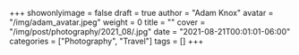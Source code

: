 +++
showonlyimage = false
draft = true
author = "Adam Knox"
avatar = "/img/adam_avatar.jpeg"
weight = 0
title = ""
cover = "/img/post/photography/2021_08/.jpg"
date = "2021-08-21T00:01:01-06:00"
categories = ["Photography", "Travel"]
tags = []
+++
<!--more-->
